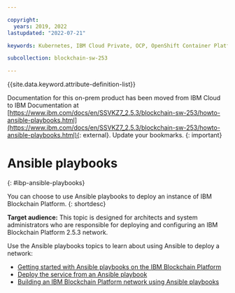 ```yaml
---

copyright:
  years: 2019, 2022
lastupdated: "2022-07-21"

keywords: Kubernetes, IBM Cloud Private, OCP, OpenShift Container Platform, IBM Blockchain Platform, multicloud

subcollection: blockchain-sw-253

---
```


{{site.data.keyword.attribute-definition-list}}




Documentation for this on-prem product has been moved from IBM Cloud to IBM Documentation at [https://www.ibm.com/docs/en/SSVKZ7_2.5.3/blockchain-sw-253/howto-ansible-playbooks.html](https://www.ibm.com/docs/en/SSVKZ7_2.5.3/blockchain-sw-253/howto-ansible-playbooks.html){: external}. Update your bookmarks.
{: important}

# Ansible playbooks
{: #ibp-ansible-playbooks}

You can choose to use Ansible playbooks to deploy an instance of IBM Blockchain Platform. 
{: shortdesc}

**Target audience:** This topic is designed for architects and system administrators who are responsible for 
deploying and configuring an IBM Blockchain Platform 2.5.3 network.

Use the Ansible playbooks topics to learn about using Ansible to deploy a network:
- [Getting started with Ansible playbooks on the IBM Blockchain Platform](howto/ansible.md)
- [Deploy the service from an Ansible playbook](howto/ansible-install-ibp.md)
- [Building an IBM Blockchain Platform network using Ansible playbooks](howto/ansible-build-network.md)
